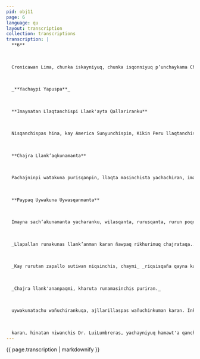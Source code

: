 ```yaml
---
pid: obj11
page: 6
language: qu
layout: transcription
collection: transcriptions
transcription: |
  **6**
  
  
  
  Cronicawan Lima, chunka iskayniyuq, chunka isqonniyuq p’unchaykama Chawa Warki killa 1975
  
  
  
  _**Yachaypi Yapuspa**_
  
  
  
  **Imaynatan Llaqtanchispi Llank'ayta Qallariranku**
  
  
  
  Nisqanchispas hina, kay America Sunyunchispin, Kikin Peru llaqtanchispi, mana ancha karanchu kunan hina aqu panpakuna aswansi sach’a sapa yunkakuna kanman karan. Nillanchistaqmi chay pi hatun uywakunar tiyasqankuta, mamuth, megaterio ima sutiyue uywakuna. Chay mit'a rimasqanchismi, pleistoceno sutiyoq riqsikun. Chay mit'apin chayamuranku huq suyukunamanta ch’egereq runakuna , paykunas chayamuranku estrecho de Behring ñannintakama purispanku iskay chunka waranqa wataña. Nillanchistaqmi, imaynatas chay runakuna rumimanta ñawch’ikunata, chaymanta chukikunatawan rumimanta ruwaqku, chaywan uywakunata mikhunanpaq wañuchisqa. Kaykunataqa yachanchismi, tullun kuna, chaymanta mikhunan puchukunata ima tarisqanchisman Chaytaq tarinchis Piki Mach’ay paqarinapi. Chaymanta rimarillanchistaq, wanaku hap’iqkunamanta, paykunahamunkuman karan post¬glacial sutiyuq mit'api. Wanakukuna hap’isqanmantan nuqanchispaq qhepachinku, paqarinakunapi llinp’isqankuta; chaytan qhawankuman karan Wak’ata hina, hinaspataq, llapallanku yupaychanakupaq. Chaymanta rimarillanchistaq, Lauriqochapi, chaymanta Wanaku llaqtapi, Ayakuchupi ima mirarisqankunta. Kunanmi rimasun imayna llank’asqankuta, manaña kharu llaqtapichu, kikin llaqtanchispi.
  
  
  
  **Chajra Llank’aqkunamanta**
  
  
  
  Pachajninpi watakuna purisqanpin, llaqta masinchista yachachiran, imaynatas uywakuna tiyanku, imata mikhunku, maypin mikhunanta tarinku, ima; hinallatataqmi yachachiran, imayna hinas sach’akuna wiñanku, hayk’api rurusqanta, imayna mukhun kasqanta ima. Yachallasqataq, imaynas aswan allinta, uywakunata hap:inman, imayna aswan allinta rurunkuna pallaytapas. Sach’akunamanta yacharanku, rurunmanta, hayk’a unaymanta mukhuchakun, hayk’a unaymanta wiñan hayk’a unaypitaq ruruspa poqon, mikhunapaq hina. Sach’akunamanta yachallasqakutaq, imaynatas mana lliw rurusqantpallayta atinmancha chayta, yachallarantaq, imayna ajllaytapas, watapaqrurun qhepananpaq, hinaspataq mikhuna kananpaq. Riki, sichus huj watallapi lliwta pallarapunman karan chayqa, manaya wata t'ijrakamusqanman, sach’akunaq rurunta tarinmanchu karan, utaqchu ancha pisillata tarinman karan, hinaspataq mana llapanpaqchu aypanman karan. Chaymanta yachallasqataq, amalliw allin rurukunata pallayta, q’aya watapaq puchuchiyta, ichaqa, manayamana allin mukhutachu, yachasqasallin mukhu qhepachiyta, aswan allinraq wataman pallananpaq kananpaq. Mana hina kanman karan chayqa, wata hamuqmanqa pisi, hinaspataq mana allin mikhunata pallanman karan. Hina llank’aq runakunataq Pallaqkunata hina riqsinchis. (Paykunatan castellano qelqakunapi riqsinchis, recolectores sutiwan). Paykunan wata puriykunata, chajra llank’anata pagarichiranku, kay allpapi llank’aymi, kallpanchiswan tiyayta yachachiwanchis, amalla Mama Pachaq qoykuwallaswanchismantachu Chaymanta pachataqmi kay chara llank'anata riqsinchis Agricultura autiwan, hinaspataq kay llank'ana paqarichillamuntaq allpapi, chajrapi llank’aq llaqtakunata. Kunankamapas llaqtanchisqa, Peru llaqtanchisqa, huq llaqtakunawan kaqlla, chajrapi llank’aq llaqtakuna kanchis
  
  
  
  **Paypaq Uywakuna Uywasqanmanta**
  
  
  
  Imayna sach’akunamanta yacharanku, wilasqanta, rurusqanta, rurun poqosqanta ima, hinallatataqmi uywakunamantapas yacharanku, yacharan ku ima unaypis miranku, machayasqankuta, chaymanta mikhusqankuta ima; chay raykullataqmi, mana lliw
  
  
  
  _Llapallan runakunas llank’anman karan ñawpaq rikhurimuq chajrataqa.._
  
  
  
  _Kay rurutan zapallo sutiwan niqsinchis, chaymi_ _riqsisqaña qayna karan..._
  
  
  
  _Chajra llank'ananpaqmi, kharuta runamasinchis puriran._
  
  
  
  uywakunatachu wañuchirankuqa, ajllarillaspas wañuchinkuman karan. Inkakunaq kawsasqan pachapin, ñan runa ancha allintaña yachaqtin, yachay sapaña kashaqtin, chaqupi uywakunata hap’iyta yacharanku, Imaynas chay chaquri kasqa. Chaytan yachachisaykichis. Chaqu ruwanapaqsi, kharuta intuqku pachajtinpi runakuna, hinaspaqta puriqku muyuriqtinpi, kay ancha hatun muyu purisqankus as, asllamanta pisiyanan, hinaspataq kanchata hina wesq’aranku. Chay muyu ruwasqankupis imaymana uywakuna wesqasqa qhepanman karan. Mayninpiqa kay chaqutaqa ruwaqkus qonuwan yanaparikuspa, ama uywakuna aygenanpaq. Chay kanchapis, (chayta castellano simpipi corral ninchis) wik’uñakuna, chaymanta wanakukuna, atuqkuna ima wisq’achikuqku uch’uymanta hatunkama, maltachakunapas kaqsi. Chay Inkakunaq tiyasqan mit'apis, llaqta masinchiskunaqa orqontakamahap’iqku, chinanta saqepuspa, hinaspataq uñachakunatapas hinata mamanwan saqeranku. Sichus atuqkunata hap’iqku chayqa, wañuchiqkus, ama wik’uñachata tukunanpaq, chaymanta pumatapas wañuchiqkus. Sapa watansi kay chaquta rawaqku, q’aya watakunapaq, ashkha uywankuna kananpaq. . Aswan qhepapiraq, tiyaq runakunaqa manas hinatachu ruwankuman karan, ñas kay ruwayqa yachaysapa llaqtakunapaqsi, paykunaqa chaquspas, huch’uy malta uywachakunata hap'inkuman karan, hinaspa salqanmanta uywakapuqku. Hinatan uyway tapas yacharanchis. Hinata, salqanmanta uywaman tukuchispas, ñawpaq apuskikunanchiswaka uywayta, chaymanta chip uywayta, imaymanta uywayta yachanman karan. (Chaytan castellano simpipi, ganaderíassutiwan riqsinchis). Allpa llank’ayta, chaymanta uywayta, llaqta masinchis yacharuqtinsi, manaña sapa kutillan, lliw suyukunaman puriqchu karan, ñan tarpusqanta, chaymanta uywasqanta mikhuyta atiranña. Kay nisqaymi anchatapuni wiñachiwaranchis. (AntipisÑawpaqtaqa Llank'aranku Ñawpaqtaq, Anti yunkakunapis runa chajra llank’ayta qallarinman
  
  
  
  karan, hinatan niwanchis Dr. LuiLumbreras, yachayniyuq hamawt'a qanchis waranqa watamantaraqs llaqta masinchiskunaqa llankarankuña chaymanta uywaytapas. Ayacuchu llaqtapis qowita uywakunmanña karan, chaymanta llamata wan. Chaymanta kiwna mikhunatapas, llank’akunmanñas karan, papatapas ñastarpushankumanña karan, mana kaymantaq sut'inta yachakunraqchu. Ichaqa, kay qocha patanpiqa (kaytan riqsinchis Costa, sutiwan) ñaspallarta, chaymanta purututa imaqa tarpushnakumanaña karan. Kay watakunapi llank’anamanta rimasqanchismi, chaymanta uywasqanmanta rimasqanchismi, mana riqsisqanchis hinachu karan. Manan manallataqmi, Inkakunaq llank’asqanhinapaschu karan, sapallanmanta wiñakusqantas, yapuqku, chaymanta qarpaqku imallas. Chaymantañan yuyayniyuq hinaqa llank’akuran. Hinatan yacharankupas, chajranku patapi, qhawanankupaq hina wasicha kuytapas, chaymanta pachas, wasicha kuqku, aswan allin llank’anapaq allpa kasqanpi. Hinallataq karan uywanku na qhawanankupaqpas. Chaymanta pachan allpayuq runakuna rikhuriranku, ichaqa, mana sapanpaqchu allpaga karan, chay pachaqa lliw runakunaqmi kara Kay Lima llaqtaq uranpin kashan ch’ilka sutiyuq llaqta, chaypis wasikunata hatarichiranku, chajranku qhawanankupaq, k’ullullamantaraq, chaymanta arwi, arwi kunamanta, mayninpitaq rumimanta; t'uruwan lluthasqata, hinas wasinkuqa karan Kay costa nisqanchispitaq, kallasqataq challawaqkuna, chaymanta qocha uywakunaq wañuchiqkuna. Ichaqa, chay challwa mikhusqankupi amikuqku, hinaspa allpaq rurusqanta mikhuyta munaqku, chayñas allpa llank’aqkunawan chhalaranku hap’isqankuta, hinallataq kasqyunkapi tiyaq runa masinchiskunwan Hinapin paqarinman karan, qhatukunapas. Kay hina ñanta puririapan runayanchis, hinaspataq kunankamapas yachashallanchisraq hina llank'aykunata.
---
```


{{ page.transcription | markdownify }}

